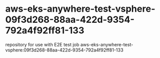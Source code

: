 # aws-eks-anywhere-test-vsphere-09f3d268-88aa-422d-9354-792a4f92ff81-133
repository for use with E2E test job aws-eks-anywhere-test-vsphere:09f3d268-88aa-422d-9354-792a4f92ff81-133
